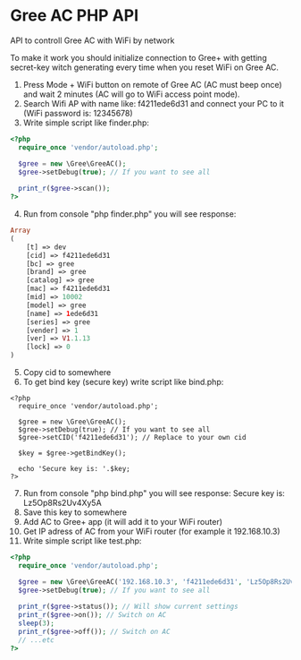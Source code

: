 # Gree AC PHP API
API to controll Gree AC with WiFi by network

To make it work you should initialize connection to Gree+ with getting secret-key witch generating every time when you reset WiFi on Gree AC.

1. Press Mode + WiFi button on remote of Gree AC (AC must beep once) and wait 2 minutes (AC will go to WiFi access point mode).
2. Search Wifi AP with name like: f4211ede6d31 and connect your PC to it (WiFi password is: 12345678)
3. Write simple script like finder.php: 
```php
<?php
  require_once 'vendor/autoload.php';

  $gree = new \Gree\GreeAC();
  $gree->setDebug(true); // If you want to see all
  
  print_r($gree->scan());
?>
```
4. Run from console "php finder.php" you will see response: 
```php
Array
(
    [t] => dev
    [cid] => f4211ede6d31
    [bc] => gree
    [brand] => gree
    [catalog] => gree
    [mac] => f4211ede6d31
    [mid] => 10002
    [model] => gree
    [name] => 1ede6d31
    [series] => gree
    [vender] => 1
    [ver] => V1.1.13
    [lock] => 0
)
```
5. Copy cid to somewhere
6. To get bind key (secure key) write script like bind.php:
```
<?php
  require_once 'vendor/autoload.php';

  $gree = new \Gree\GreeAC(); 
  $gree->setDebug(true); // If you want to see all
  $gree->setCID('f4211ede6d31'); // Replace to your own cid
  
  $key = $gree->getBindKey();
  
  echo 'Secure key is: '.$key;
?>
```
7. Run from console "php bind.php" you will see response: 
Secure key is: Lz5Op8Rs2Uv4Xy5A
8. Save this key to somewhere
9. Add AC to Gree+ app (it will add it to your WiFi router)
10. Get IP adress of AC from your WiFi router (for example it 192.168.10.3)
11. Write simple script like test.php:
```php
<?php
  require_once 'vendor/autoload.php';

  $gree = new \Gree\GreeAC('192.168.10.3', 'f4211ede6d31', 'Lz5Op8Rs2Uv4Xy5A'); // Replace values to yours
  $gree->setDebug(true); // If you want to see all
  
  print_r($gree->status()); // Will show current settings
  print_r($gree->on()); // Switch on AC
  sleep(3);
  print_r($gree->off()); // Switch on AC
  // ...etc
?>
